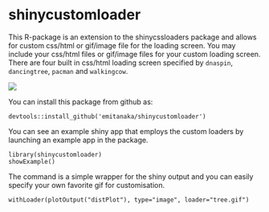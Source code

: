 # shinycustomloader

This R-package is an extension to the shinycssloaders package and allows for custom css/html or gif/image file for the loading screen. You may include your css/html files or gif/image files for your custom loading screen. There are four built in css/html loading screen specified by `dnaspin`, `dancingtree`, `pacman` and `walkingcow`.

![](example.gif)

You can install this package from github as:


```
devtools::install_github('emitanaka/shinycustomloader')
```

You can see an example shiny app that employs the custom loaders by launching an example app in the package.

```
library(shinycustomloader)
showExample()

```

The command is a simple wrapper for the shiny output and you can easily specify your own favorite gif for customisation.

```
withLoader(plotOutput("distPlot"), type="image", loader="tree.gif")
```

